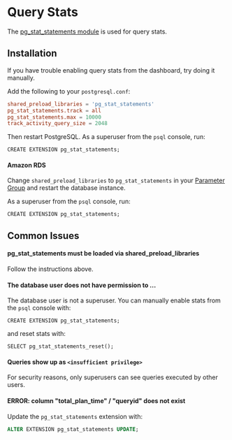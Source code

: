 # Query Stats

The [pg_stat_statements module](https://www.postgresql.org/docs/current/static/pgstatstatements.html) is used for query stats.

## Installation

If you have trouble enabling query stats from the dashboard, try doing it manually.

Add the following to your `postgresql.conf`:

```conf
shared_preload_libraries = 'pg_stat_statements'
pg_stat_statements.track = all
pg_stat_statements.max = 10000
track_activity_query_size = 2048
```

Then restart PostgreSQL. As a superuser from the `psql` console, run:

```psql
CREATE EXTENSION pg_stat_statements;
```

#### Amazon RDS

Change `shared_preload_libraries` to `pg_stat_statements` in your [Parameter Group](https://console.aws.amazon.com/rds/home?region=us-east-1#parameter-groups:) and restart the database instance.

As a superuser from the `psql` console, run:

```psql
CREATE EXTENSION pg_stat_statements;
```

## Common Issues

#### pg_stat_statements must be loaded via shared_preload_libraries

Follow the instructions above.

#### The database user does not have permission to ...

The database user is not a superuser.  You can manually enable stats from the `psql` console with:

```psql
CREATE EXTENSION pg_stat_statements;
```

and reset stats with:

```psql
SELECT pg_stat_statements_reset();
```

#### Queries show up as `<insufficient privilege>`

For security reasons, only superusers can see queries executed by other users.

#### ERROR: column "total_plan_time" / "queryid" does not exist

Update the `pg_stat_statements` extension with:

```sql
ALTER EXTENSION pg_stat_statements UPDATE;
```
